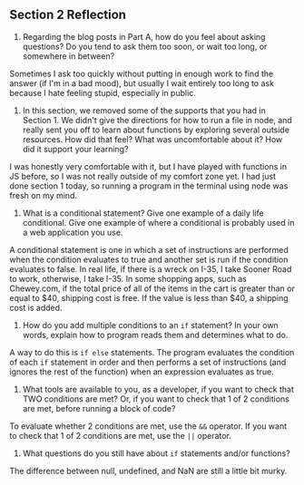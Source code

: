 ## Section 2 Reflection

1. Regarding the blog posts in Part A, how do you feel about asking questions? Do you tend to ask them too soon, or wait too long, or somewhere in between?

Sometimes I ask too quickly without putting in enough work to find the answer (if I'm in a bad mood), but usually I wait entirely too long to ask because I hate feeling stupid, especially in public.

1. In this section, we removed some of the supports that you had in Section 1. We didn't give the directions for how to run a file in node, and really sent you off to learn about functions by exploring several outside resources. How did that feel? What was uncomfortable about it? How did it support your learning?

I was honestly very comfortable with it, but I have played with functions in JS before, so I was not really outside of my comfort zone yet. I had just done section 1 today, so running a program in the terminal using node was fresh on my mind.

1. What is a conditional statement? Give one example of a daily life conditional. Give one example of where a conditional is probably used in a web application you use.

A conditional statement is one in which a set of instructions are performed when the condition evaluates to true and another set is run if the condition evaluates to false. In real life, if there is a wreck on I-35, I take Sooner Road to work, otherwise, I take I-35. In some shopping apps, such as Chewey.com, if the total price of all of the items in the cart is greater than or equal to $40, shipping cost is free. If the value is less than $40, a shipping cost is added.

1. How do you add multiple conditions to an `if` statement? In your own words, explain how to program reads them and determines what to do.

A way to do this is `if else` statements. The program evaluates the condition of each `if` statement in order and then performs a set of instructions (and ignores the rest of the function) when an expression evaluates as true.

1. What tools are available to you, as a developer, if you want to check that TWO conditions are met? Or, if you want to check that 1 of 2 conditions are met, before running a block of code?

To evaluate whether 2 conditions are met, use the `&&` operator. If you want to check that 1 of 2 conditions are met, use the `||` operator.

1. What questions do you still have about `if` statements and/or functions?

The difference between null, undefined, and NaN are still a little bit murky.
